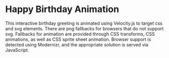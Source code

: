 Happy Birthday Animation
================

This interactive birthday greeting is animated using Velocity.js to target css and svg elements.
There are png fallbacks for browsers that do not support svg. Fallbacks for animation are provided through CSS transforms, CSS animations, as well as CSS sprite sheet animation. 
Browser support is detected using Modernizr, and the appropriate solution is served via JavaScript.